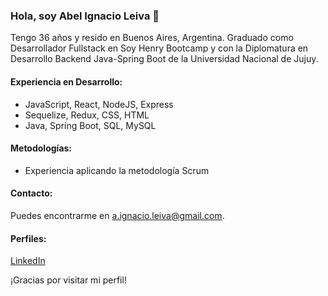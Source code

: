 ### Hola, soy Abel Ignacio Leiva 👋

Tengo 36 años y resido en Buenos Aires, Argentina. Graduado como Desarrollador Fullstack en Soy Henry Bootcamp y con la Diplomatura en Desarrollo Backend Java-Spring Boot de la Universidad Nacional de Jujuy.

#### Experiencia en Desarrollo:

- JavaScript, React, NodeJS, Express
- Sequelize, Redux, CSS, HTML
- Java, Spring Boot, SQL, MySQL

#### Metodologías:

- Experiencia aplicando la metodología Scrum

#### Contacto:

Puedes encontrarme en [a.ignacio.leiva@gmail.com](mailto:a.ignacio.leiva@gmail.com).

#### Perfiles:

[LinkedIn](https://www.linkedin.com/in/ignacio-leiva/)

¡Gracias por visitar mi perfil!
